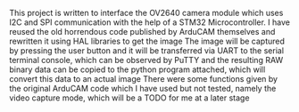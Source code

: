 This project is written to interface the OV2640 camera module which uses I2C and SPI communication with the help of a STM32 Microcontroller. I have reused the old horrendous code published by ArduCAM themselves and rewritten it using HAL libraries to get the image
The image will be captured by pressing the user button and it will be transferred via UART to the serial terminal console, which can be observed by PuTTY and the resulting RAW binary data can be copied to the python program attached, which will convert this data to an actual image
There were some functions given by the original ArduCAM code which I have used but not tested, namely the video capture mode, which will be a TODO for me at a later stage
